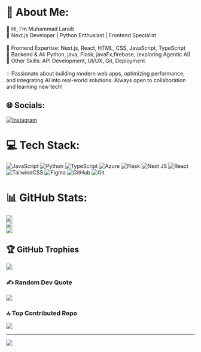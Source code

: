 # 💫 About Me:
👋 Hi, I'm Muhammad Laraib<br>🚀 Next.js Developer | Python Enthusiast | Frontend Specialist  <br><br>🔹 Frontend Expertise: Next.js, React, HTML, CSS, JavaScript, TypeScript  <br>🔹 Backend & AI: Python, java, Flask, javaFx,firebase, (exploring Agentic AI)  <br>🔹 Other Skills: API Development, UI/UX, Git, Deployment  <br><br>💡 Passionate about building modern web apps, optimizing performance, and integrating AI into real-world solutions. Always open to collaboration and learning new tech!  


## 🌐 Socials:
[![Instagram](https://img.shields.io/badge/Instagram-%23E4405F.svg?logo=Instagram&logoColor=white)](https://instagram.com/lary.codes) 

# 💻 Tech Stack:
![JavaScript](https://img.shields.io/badge/javascript-%23323330.svg?style=for-the-badge&logo=javascript&logoColor=%23F7DF1E) ![Python](https://img.shields.io/badge/python-3670A0?style=for-the-badge&logo=python&logoColor=ffdd54) ![TypeScript](https://img.shields.io/badge/typescript-%23007ACC.svg?style=for-the-badge&logo=typescript&logoColor=white) ![Azure](https://img.shields.io/badge/azure-%230072C6.svg?style=for-the-badge&logo=microsoftazure&logoColor=white) ![Flask](https://img.shields.io/badge/flask-%23000.svg?style=for-the-badge&logo=flask&logoColor=white) ![Next JS](https://img.shields.io/badge/Next-black?style=for-the-badge&logo=next.js&logoColor=white) ![React](https://img.shields.io/badge/react-%2320232a.svg?style=for-the-badge&logo=react&logoColor=%2361DAFB) ![TailwindCSS](https://img.shields.io/badge/tailwindcss-%2338B2AC.svg?style=for-the-badge&logo=tailwind-css&logoColor=white) ![Figma](https://img.shields.io/badge/figma-%23F24E1E.svg?style=for-the-badge&logo=figma&logoColor=white) ![GitHub](https://img.shields.io/badge/github-%23121011.svg?style=for-the-badge&logo=github&logoColor=white) ![Git](https://img.shields.io/badge/git-%23F05033.svg?style=for-the-badge&logo=git&logoColor=white)
# 📊 GitHub Stats:
![](https://github-readme-stats.vercel.app/api?username=Laraib1812&theme=dark&hide_border=false&include_all_commits=false&count_private=false)<br/>
![](https://github-readme-streak-stats.herokuapp.com/?user=Laraib1812&theme=dark&hide_border=false)<br/>
![](https://github-readme-stats.vercel.app/api/top-langs/?username=Laraib1812&theme=dark&hide_border=false&include_all_commits=false&count_private=false&layout=compact)

## 🏆 GitHub Trophies
![](https://github-profile-trophy.vercel.app/?username=Laraib1812&theme=radical&no-frame=false&no-bg=true&margin-w=4)

### ✍️ Random Dev Quote
![](https://quotes-github-readme.vercel.app/api?type=horizontal&theme=radical)

### 🔝 Top Contributed Repo
![](https://github-contributor-stats.vercel.app/api?username=Laraib1812&limit=5&theme=dark&combine_all_yearly_contributions=true)

---
[![](https://visitcount.itsvg.in/api?id=Laraib1812&icon=0&color=0)](https://visitcount.itsvg.in)

